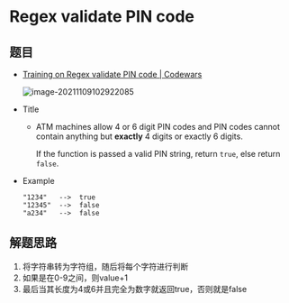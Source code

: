 # Regex validate PIN code

## 题目

- [Training on Regex validate PIN code | Codewars](https://www.codewars.com/kata/55f8a9c06c018a0d6e000132/train/java)

  ![image-20211109102922085](https://gitee.com/rokzhughost/cloudimage/raw/master/img/image-20211109102922085.png)

- Title

  - ATM machines allow 4 or 6 digit PIN codes and PIN codes cannot contain anything but **exactly** 4 digits or exactly 6 digits.

    If the function is passed a valid PIN string, return `true`, else return `false`.

- Example

  ```
  "1234"   -->  true
  "12345"  -->  false
  "a234"   -->  false
  ```

## 解题思路

1. 将字符串转为字符组，随后将每个字符进行判断
2. 如果是在0-9之间，则value+1
3. 最后当其长度为4或6并且完全为数字就返回true，否则就是false